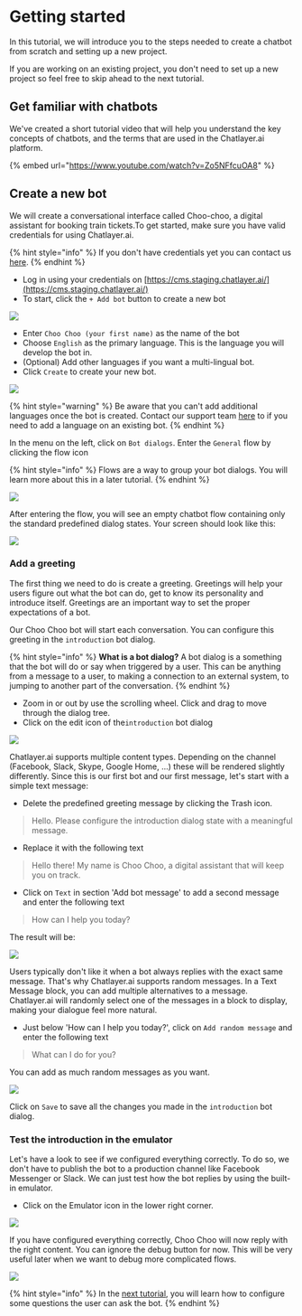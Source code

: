 # Getting started

In this tutorial, we will introduce you to the steps needed to create a chatbot from scratch and setting up a new project. 

If you are working on an existing project, you don't need to set up a new project so feel free to skip ahead to the next tutorial.

## Get familiar with chatbots

We've created a short tutorial video that will help you understand the key concepts of chatbots, and the terms that are used in the Chatlayer.ai platform.

{% embed url="https://www.youtube.com/watch?v=Zo5NFfcuOA8" %}



## Create a new bot

We will create a conversational interface called Choo-choo, a digital assistant for booking train tickets.To get started, make sure you have valid credentials for using Chatlayer.ai.

{% hint style="info" %}
If you don't have credentials yet you can contact us [here](https://www.chatlayer.ai/contact).
{% endhint %}

* Log in using your credentials on [https://cms.staging.chatlayer.ai/](https://cms.staging.chatlayer.ai/)
* To start, click the `+ Add bot` button to create a new bot

![](../.gitbook/assets/image%20%28196%29.png)

* Enter `Choo Choo (your first name)` as the name of the bot
* Choose `English` as the primary language. This is the language you will develop the bot in.
* \(Optional\) Add other languages if you want a multi-lingual bot.
* Click `Create` to create your new bot.

![](../.gitbook/assets/createbot.png)

{% hint style="warning" %}
Be aware that you can't add additional languages once the bot is created. Contact our support team [here](https://chatlayer.zendesk.com/hc/en-us) to if you need to add a language on an existing bot.
{% endhint %}

In the menu on the left, click on `Bot dialogs`. Enter the `General` flow by clicking the flow icon 

{% hint style="info" %}
Flows are a way to group your bot dialogs. You will learn more about this in a later tutorial.
{% endhint %}

![](../.gitbook/assets/image%20%28186%29.png)

After entering the flow, you will see an empty chatbot flow containing only the standard predefined dialog states. Your screen should look like this:

![](../.gitbook/assets/image%20%28246%29.png)

### Add a greeting

The first thing we need to do is create a greeting. Greetings will help your users figure out what the bot can do, get to know its personality and introduce itself. Greetings are an important way to set the proper expectations of a bot.

Our Choo Choo bot will start each conversation. You can configure this greeting in the `introduction` bot dialog.

{% hint style="info" %}
**What is a bot dialog?** A bot dialog is a something that the bot will do or say when triggered by a user. This can be anything from a message to a user, to making a connection to an external system, to jumping to another part of the conversation.
{% endhint %}

* Zoom in or out by use the scrolling wheel. Click and drag to move through the dialog tree.
* Click on the edit icon of the`introduction` bot dialog

![](../.gitbook/assets/image%20%28143%29.png)

Chatlayer.ai supports multiple content types. Depending on the channel \(Facebook, Slack, Skype, Google Home, ...\) these will be rendered slightly differently. Since this is our first bot and our first message, let's start with a simple text message:

* Delete the predefined greeting message by clicking the Trash icon.

> Hello. Please configure the introduction dialog state with a meaningful message.

* Replace it with the following text

> Hello there! My name is Choo Choo, a digital assistant that will keep you on track.

* Click on `Text`  in section 'Add bot message' to add a second message and enter the following text

> How can I help you today?

The result will be:

![](../.gitbook/assets/bot-message.png)

Users typically don't like it when a bot always replies with the exact same message. That's why Chatlayer.ai supports random messages. In a Text Message block, you can add multiple alternatives to a message. Chatlayer.ai will randomly select one of the messages in a block to display, making your dialogue feel more natural.

* Just below 'How can I help you today?', click on  `Add random message` and enter the following text

> What can I do for you?

You can add as much random messages as you want. 

![](../.gitbook/assets/image%20%2891%29.png)

Click on `Save` to save all the changes you made in the `introduction` bot dialog.

### Test the introduction in the emulator

Let's have a look to see if we configured everything correctly. To do so, we don't have to publish the bot to a production channel like Facebook Messenger or Slack. We can just test how the bot replies by using the built-in emulator.

* Click on the Emulator icon in the lower right corner.

![](../.gitbook/assets/image%20%2876%29.png)

If you have configured everything correctly, Choo Choo will now reply with the right content. You can ignore the debug button for now. This will be very useful later when we want to debug more complicated flows.

![](../.gitbook/assets/image%20%28228%29.png)

{% hint style="info" %}
In the [next tutorial](tutorial-adding-content.md), you will learn how to configure some questions the user can ask the bot.
{% endhint %}

